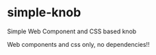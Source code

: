 # simple-knob
Simple Web Component and CSS based knob

Web components and css only, no dependencies!!


